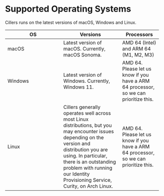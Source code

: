 # Supported Operating Systems

Cillers runs on the latest versions of macOS, Windows and Linux.&#x20;

<table><thead><tr><th width="167">OS</th><th>Versions</th><th>Processors</th></tr></thead><tbody><tr><td>macOS</td><td>Latest version of macOS. Currently, macOS Sonoma. </td><td>AMD 64 (Intel) and ARM 64 (M1, M2, M3)</td></tr><tr><td>Windows</td><td>Latest version of Windows. Currently, Windows 11. </td><td>AMD 64.  Please let us know if you have a ARM 64 processor, so we can prioritize this.</td></tr><tr><td>Linux</td><td>Cillers generally operates well across most Linux distributions, but you may encounter issues depending on the version and distribution you are using. In particular, there is an outstanding problem with running our Identity Provisioning Service, Curity, on Arch Linux. </td><td>AMD 64. Please let us know if you have a ARM 64 processor, so we can prioritize this. </td></tr></tbody></table>

